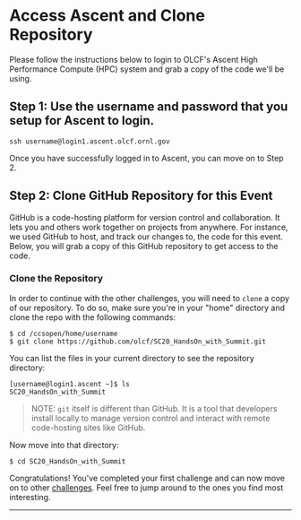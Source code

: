 # Access Ascent and Clone Repository

Please follow the instructions below to login to OLCF's Ascent High Performance Compute (HPC) system and grab a copy of the code we'll be using.


## Step 1: Use the username and password that you setup for Ascent to login. 

```
ssh username@login1.ascent.olcf.ornl.gov
```

Once you have successfully logged in to Ascent, you can move on to Step 2.

## Step 2: Clone GitHub Repository for this Event

GitHub is a code-hosting platform for version control and collaboration. It lets you and others work together on projects from anywhere. For instance, we used GitHub to host, and track our changes to, the code for this event. Below, you will grab a copy of this GitHub repository to get access to the code.

### Clone the Repository

In order to continue with the other challenges, you will need to `clone` a copy of our repository. To do so, make sure you're in your "home" directory and clone the repo with the following commands:

```
$ cd /ccsopen/home/username
$ git clone https://github.com/olcf/SC20_HandsOn_with_Summit.git
```
You can list the files in your current directory to see the repository directory: 

```
[username@login1.ascent ~]$ ls
SC20_HandsOn_with_Summit
```

> NOTE: `git` itself is different than GitHub. It is a tool that developers install locally to manage version control and interact with remote code-hosting sites like GitHub.

Now move into that directory:

```
$ cd SC20_HandsOn_with_Summit
```

Congratulations! You've completed your first challenge and can now move on to other [challenges](../). Feel free to jump around to the ones you find most interesting.

<hr>
